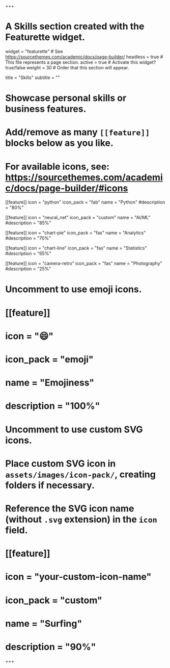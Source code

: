 +++
# A Skills section created with the Featurette widget.
widget = "featurette"  # See https://sourcethemes.com/academic/docs/page-builder/
headless = true  # This file represents a page section.
active = true  # Activate this widget? true/false
weight = 30  # Order that this section will appear.

title = "Skills"
subtitle = ""

# Showcase personal skills or business features.
# 
# Add/remove as many `[[feature]]` blocks below as you like.
# 
# For available icons, see: https://sourcethemes.com/academic/docs/page-builder/#icons

[[feature]]
  icon = "python"
  icon_pack = "fab"
  name = "Python"
  #description = "80%"
  
 [[feature]]
  icon = "neural_net"
  icon_pack = "custom"
  name = "AI/ML"
  #description = "85%"
  
 [[feature]]
  icon = "chart-pie"
  icon_pack = "fas"
  name = "Analytics"
  #description = "70%"
  
[[feature]]
  icon = "chart-line"
  icon_pack = "fas"
  name = "Statistics"
  #description = "65%"  
  
[[feature]]
  icon = "camera-retro"
  icon_pack = "fas"
  name = "Photography"
  #description = "25%"

# Uncomment to use emoji icons.
# [[feature]]
#  icon = ":smile:"
#  icon_pack = "emoji"
#  name = "Emojiness"
#  description = "100%"  

# Uncomment to use custom SVG icons.
# Place custom SVG icon in `assets/images/icon-pack/`, creating folders if necessary.
# Reference the SVG icon name (without `.svg` extension) in the `icon` field.
# [[feature]]
#  icon = "your-custom-icon-name"
#  icon_pack = "custom"
#  name = "Surfing"
#  description = "90%"

+++
